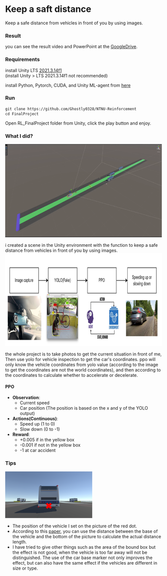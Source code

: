 # Keep a saft distance
Keep a safe distance from vehicles in front of you by using images.

### Result

you can see the result video and PowerPoint at the [GoogleDrive](https://drive.google.com/drive/folders/1O0bscrki1WSk_qIlONhCTjL-aP4DEWPL?usp=share_link).  

### Requirements

install Unity LTS [2021.3.14f1](https://unity.com/releases/editor/qa/lts-releases)  
(install Unity > LTS 2021.3.14f1 not recommended)  

install Python, Pytorch, CUDA, and Unity ML-agent from [here](https://youtu.be/zPFU30tbyKs?t=82)   

### Run

```
git clone https://github.com/Ghostly0328/NTNU-Reinforcement    
cd FinalProject
```

Open RL_FinalProject folder from Unity, click the play button and enjoy.

### What I did?

<img src="./figure/GameScene.png" height="300">

i created a scene in the Unity environment with the function to keep a safe distance from vehicles in front of you by using images.  
<img src="./figure/flowchart.png" height="300">

the whole project  is to take photos to get the current situation in front of me, Then use yolo for vehicle inspection to get the car's coordinates.
ppo will only know the vehicle coordinates from yolo value (according to the image to get the coordinates are not the world coordinates), and then according to the coordinates to calculate whether to accelerate or decelerate.  

#### PPO

- **Observation**: 
  - Current speed
  - Car position (The position is based on the x and y of the YOLO output)  
- **Actions(Continuous)**:  
  - Speed up (1 to 0)  
  - Slow down (0 to -1)  
- **Reward**:
  - +0.005 if in the yellow box
  - -0.001 if not in the yellow box
  - -1 at car accident

### Tips

<img src="./figure/carposition.png" height="150">    

- The position of the vehicle I set on the picture of the red dot.   
- According to this [paper](https://hdl.handle.net/11296/nurgsx), you can use the distance between the base of the vehicle and the bottom of the picture to calculate the actual distance length.  
- I have tried to give other things such as the area of the bound box but the effect is not good, when the vehicle is too far away will not be distinguished. The use of the car base marker not only improves the effect, but can also have the same effect if the vehicles are different in size or type.  
